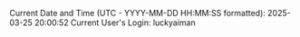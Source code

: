 Current Date and Time (UTC - YYYY-MM-DD HH:MM:SS formatted): 2025-03-25 20:00:52
Current User's Login: luckyaiman
